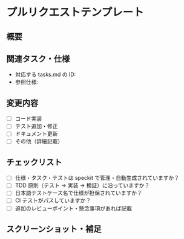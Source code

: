# プルリクエストテンプレート

## 概要

<!-- 変更内容・目的を簡潔に記載 -->

## 関連タスク・仕様

- 対応する tasks.md の ID: <!-- 例: T001, T002 -->
- 参照仕様: <!-- 例: specs/001-parallel-rss-parse-api/spec.md -->

## 変更内容

- [ ] コード実装
- [ ] テスト追加・修正
- [ ] ドキュメント更新
- [ ] その他（詳細記載）

## チェックリスト

- [ ] 仕様・タスク・テストは speckit で管理・自動生成されていますか？
- [ ] TDD 原則（テスト → 実装 → 検証）に沿っていますか？
- [ ] 日本語テストケース名で仕様が担保されていますか？
- [ ] CI テストがパスしていますか？
- [ ] 追加のレビューポイント・懸念事項があれば記載

## スクリーンショット・補足

<!-- UI変更やAPIレスポンス例など、必要に応じて添付 -->
